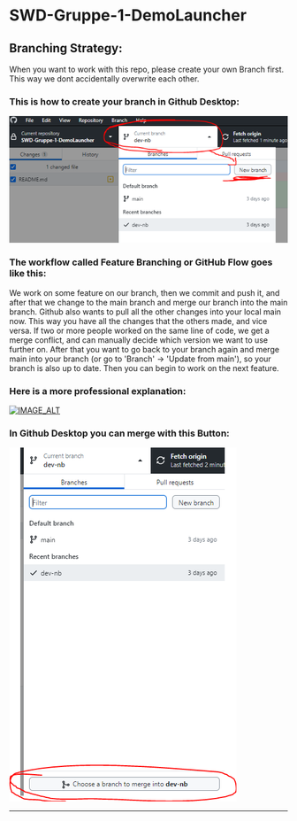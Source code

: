 # SWD-Gruppe-1-DemoLauncher <br>

## Branching Strategy: <br>
When you want to work with this repo, please create your own Branch first.
This way we dont accidentally overwrite each other. <br>

### This is how to create your branch in Github Desktop: <br>
![Branches](./WillBeDeletedInFinalVersion/Branches.PNG) <br>

### The workflow called Feature Branching or GitHub Flow goes like this: <br>
We work on some feature on our branch, then we commit and push it, and after that
we change to the main branch and merge our branch into the main branch.
Github also wants to pull all the other changes into your local main now. 
This way you have all the changes that the others made, and vice versa.
If two or more people worked on the same line of code, we get a merge conflict, and can manually
decide which version we want to use further on.
After that you want to go back to your branch again and merge main into your branch (or go to 'Branch' -> 'Update from main'), so your branch is also up to date.
Then you can begin to work on the next feature. <br>

### Here is a more professional explanation: <br>
[![IMAGE_ALT](https://img.youtube.com/vi/U_IFGpJDbeU/0.jpg)](https://www.youtube.com/watch?v=U_IFGpJDbeU&t=260s) <br>

### In Github Desktop you can merge with this Button: <br>
![Branches](./WillBeDeletedInFinalVersion/merge.PNG) <br>

--------------
